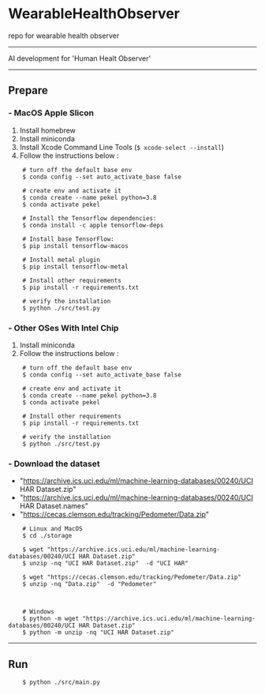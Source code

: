 # WearableHealthObserver
repo for  wearable health observer

---

AI development for 'Human Healt Observer'

--- 

## Prepare 
### **- MacOS Apple Slicon**

1. Install homebrew
2. Install miniconda
3. Install Xcode Command Line Tools (`$ xcode-select --install`)
4. Follow the instructions below :    
```
    # turn off the default base env
    $ conda config --set auto_activate_base false

    # create env and activate it
    $ conda create --name pekel python=3.8
    $ conda activate pekel

    # Install the Tensorflow dependencies:
    $ conda install -c apple tensorflow-deps

    # Install base TensorFlow:
    $ pip install tensorflow-macos

    # Install metal plugin
    $ pip install tensorflow-metal

    # Install other requirements
    $ pip install -r requirements.txt

    # verify the installation
    $ python ./src/test.py
```

### **- Other OSes With Intel Chip**
1. Install miniconda
2. Follow the instructions below :    
```
    # turn off the default base env
    $ conda config --set auto_activate_base false

    # create env and activate it
    $ conda create --name pekel python=3.8
    $ conda activate pekel

    # Install other requirements
    $ pip install -r requirements.txt

    # verify the installation
    $ python ./src/test.py
```

### **- Download the dataset**

- "https://archive.ics.uci.edu/ml/machine-learning-databases/00240/UCI HAR Dataset.zip"
- "https://archive.ics.uci.edu/ml/machine-learning-databases/00240/UCI HAR Dataset.names"
- "https://cecas.clemson.edu/tracking/Pedometer/Data.zip"
  
```
    # Linux and MacOS
    $ cd ./storage

    $ wget "https://archive.ics.uci.edu/ml/machine-learning-databases/00240/UCI HAR Dataset.zip"
    $ unzip -nq "UCI HAR Dataset.zip"  -d "UCI HAR"

    $ wget "https://cecas.clemson.edu/tracking/Pedometer/Data.zip"
    $ unzip -nq "Data.zip"  -d "Pedometer"



    # Windows
    $ python -m wget "https://archive.ics.uci.edu/ml/machine-learning-databases/00240/UCI HAR Dataset.zip"
    $ python -m unzip -nq "UCI HAR Dataset.zip"
```

---

## Run
```
    $ python ./src/main.py
```